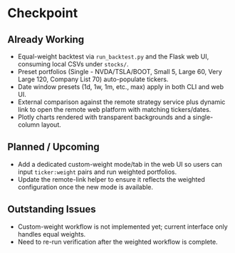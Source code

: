 # Checkpoint

## Already Working
- Equal-weight backtest via `run_backtest.py` and the Flask web UI, consuming local CSVs under `stocks/`.
- Preset portfolios (Single - NVDA/TSLA/BOOT, Small 5, Large 60, Very Large 120, Company List 70) auto-populate tickers.
- Date window presets (1d, 1w, 1m, etc., max) apply in both CLI and web UI.
- External comparison against the remote strategy service plus dynamic link to open the remote web platform with matching tickers/dates.
- Plotly charts rendered with transparent backgrounds and a single-column layout.

## Planned / Upcoming
- Add a dedicated custom-weight mode/tab in the web UI so users can input `ticker:weight` pairs and run weighted portfolios.
- Update the remote-link helper to ensure it reflects the weighted configuration once the new mode is available.

## Outstanding Issues
- Custom-weight workflow is not implemented yet; current interface only handles equal weights.
- Need to re-run verification after the weighted workflow is complete.
